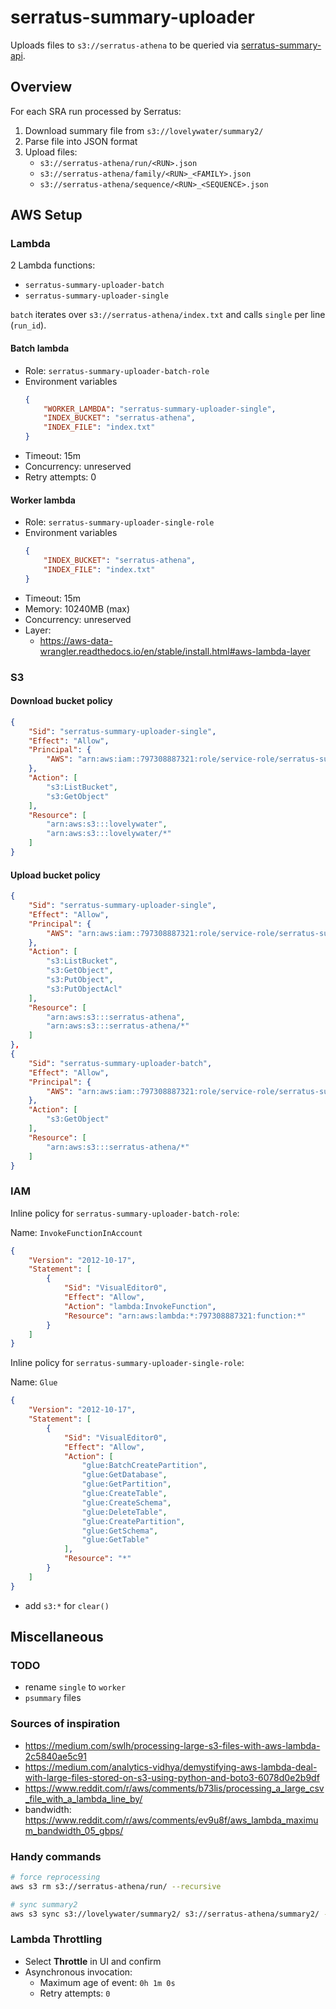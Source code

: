 # serratus-summary-uploader

Uploads files to `s3://serratus-athena` to be queried via [serratus-summary-api](https://github.com/serratus-bio/serratus-summary-api).

## Overview

For each SRA run processed by Serratus:

1. Download summary file from `s3://lovelywater/summary2/`
2. Parse file into JSON format
3. Upload files:
    - `s3://serratus-athena/run/<RUN>.json`
    - `s3://serratus-athena/family/<RUN>_<FAMILY>.json`
    - `s3://serratus-athena/sequence/<RUN>_<SEQUENCE>.json`

## AWS Setup

### Lambda

2 Lambda functions:

- `serratus-summary-uploader-batch`
- `serratus-summary-uploader-single`

`batch` iterates over `s3://serratus-athena/index.txt` and calls `single` per line (`run_id`).

#### Batch lambda

- Role: `serratus-summary-uploader-batch-role`
- Environment variables
    ```json
    {
        "WORKER_LAMBDA": "serratus-summary-uploader-single",
        "INDEX_BUCKET": "serratus-athena",
        "INDEX_FILE": "index.txt"
    }
    ```
- Timeout: 15m
- Concurrency: unreserved
- Retry attempts: 0

#### Worker lambda

- Role: `serratus-summary-uploader-single-role`
- Environment variables
    ```json
    {
        "INDEX_BUCKET": "serratus-athena",
        "INDEX_FILE": "index.txt"
    }
    ```
- Timeout: 15m
- Memory: 10240MB (max)
- Concurrency: unreserved
- Layer:
    - https://aws-data-wrangler.readthedocs.io/en/stable/install.html#aws-lambda-layer

### S3

#### Download bucket policy

```json
{
    "Sid": "serratus-summary-uploader-single",
    "Effect": "Allow",
    "Principal": {
        "AWS": "arn:aws:iam::797308887321:role/service-role/serratus-summary-uploader-single-role"
    },
    "Action": [
        "s3:ListBucket",
        "s3:GetObject"
    ],
    "Resource": [
        "arn:aws:s3:::lovelywater",
        "arn:aws:s3:::lovelywater/*"
    ]
}
```

#### Upload bucket policy

```json
{
    "Sid": "serratus-summary-uploader-single",
    "Effect": "Allow",
    "Principal": {
        "AWS": "arn:aws:iam::797308887321:role/service-role/serratus-summary-uploader-single-role"
    },
    "Action": [
        "s3:ListBucket",
        "s3:GetObject",
        "s3:PutObject",
        "s3:PutObjectAcl"
    ],
    "Resource": [
        "arn:aws:s3:::serratus-athena",
        "arn:aws:s3:::serratus-athena/*"
    ]
},
{
    "Sid": "serratus-summary-uploader-batch",
    "Effect": "Allow",
    "Principal": {
        "AWS": "arn:aws:iam::797308887321:role/service-role/serratus-summary-uploader-batch-role"
    },
    "Action": [
        "s3:GetObject"
    ],
    "Resource": [
        "arn:aws:s3:::serratus-athena/*"
    ]
}
```

### IAM

Inline policy for `serratus-summary-uploader-batch-role`:

Name: `InvokeFunctionInAccount`

```json
{
    "Version": "2012-10-17",
    "Statement": [
        {
            "Sid": "VisualEditor0",
            "Effect": "Allow",
            "Action": "lambda:InvokeFunction",
            "Resource": "arn:aws:lambda:*:797308887321:function:*"
        }
    ]
}
```

Inline policy for `serratus-summary-uploader-single-role`:

Name: `Glue`

```json
{
    "Version": "2012-10-17",
    "Statement": [
        {
            "Sid": "VisualEditor0",
            "Effect": "Allow",
            "Action": [
                "glue:BatchCreatePartition",
                "glue:GetDatabase",
                "glue:GetPartition",
                "glue:CreateTable",
                "glue:CreateSchema",
                "glue:DeleteTable",
                "glue:CreatePartition",
                "glue:GetSchema",
                "glue:GetTable"
            ],
            "Resource": "*"
        }
    ]
}
```

- add `s3:*` for `clear()`

## Miscellaneous

### TODO

- rename `single` to `worker`
- `psummary` files

### Sources of inspiration

- https://medium.com/swlh/processing-large-s3-files-with-aws-lambda-2c5840ae5c91
- https://medium.com/analytics-vidhya/demystifying-aws-lambda-deal-with-large-files-stored-on-s3-using-python-and-boto3-6078d0e2b9df
- https://www.reddit.com/r/aws/comments/b73lis/processing_a_large_csv_file_with_a_lambda_line_by/
- bandwidth: https://www.reddit.com/r/aws/comments/ev9u8f/aws_lambda_maximum_bandwidth_05_gbps/

### Handy commands

```sh
# force reprocessing
aws s3 rm s3://serratus-athena/run/ --recursive

# sync summary2
aws s3 sync s3://lovelywater/summary2/ s3://serratus-athena/summary2/ --include "*" --quiet
```

### Lambda Throttling

- Select **Throttle** in UI and confirm
- Asynchronous invocation:
    - Maximum age of event: `0h 1m 0s`
    - Retry attempts: `0`
